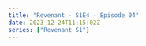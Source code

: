 ```yaml
---
title: "Revenant - S1E4 - Episode 04"
date: 2023-12-24T11:15:02Z
series: ["Revenant S1"]
---
```



<mux-player stream-type="on-demand"
  src="https://kp3d-my.sharepoint.com/personal/ryoo_kp3d_onmicrosoft_com/_layouts/15/download.aspx?share=EbzF_jQJuRlFtGbz5WHo6BABpfT4G8ovhQRfJyQNTIJxOA" prefer-playback="mse" controls>
  </mux-player>
  
  
  <script src="https://cdn.jsdelivr.net/npm/@mux/mux-player"></script>
  
 <script type="application/ld+json">
 {
  "@context": "https://schema.org/",
  "@type": "VideoObject",
  "name": "Night Has Come - S1E4 - Episode 04",
  "contentUrl": "https://stream.mux.com/HLWz5deCC6M202RUulHJcP7TWY01fe1lWSEdsOBveKSh4.m3u8",
  "thumbnailUrl": "https://www.themoviedb.org/t/p/original/aGuBIB79vDDQKcsQUIF5fa5P07b.jpg?width=314&fit_mode=preserve&time=25",
  "uploadDate": "2023-12-14T12:54:56Z",
}

</script>
